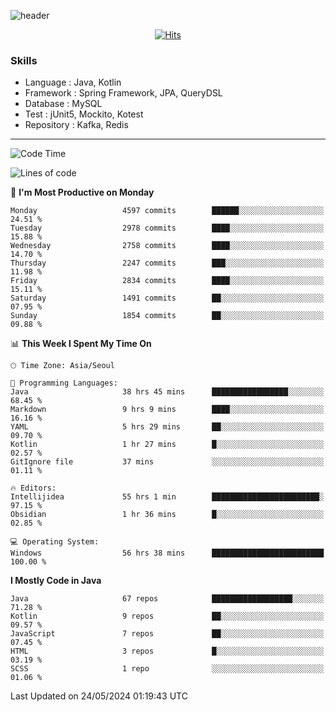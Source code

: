 <!-- Github Profile Readme로 프로필 꾸미기 : https://zzsza.github.io/development/2020/07/10/make-github-profile-readme/ -->

<!-- github theme -->
  <!-- 
    ![header](https://capsule-render.vercel.app/api?type=slice&color=e0f0e3&height=150&section=header&text=beasy&fontSize=45)
  -->
  ![header](https://capsule-render.vercel.app/api?type=soft&color=e0f0e3&height=150&section=header&text=Choi-YongSeok&fontSize=55&animation=twinkling)


<!-- hits count : https://hits.seeyoufarm.com/ -->
<div align=center>
    
  [![Hits](https://hits.seeyoufarm.com/api/count/incr/badge.svg?url=https%3A%2F%2Fgithub.com%2Fchoi-ys&count_bg=%2379C83D&title_bg=%23555555&icon=&icon_color=%23E7E7E7&title=hits&edge_flat=false)](https://hits.seeyoufarm.com)

</div>


<!-- Committed Top Lang -->
<div align=center>
</div>


### Skills
 - Language : Java, Kotlin
 - Framework : Spring Framework, JPA, QueryDSL
 - Database : MySQL
 - Test : jUnit5, Mockito, Kotest
 - Repository : Kafka, Redis

---

<!--START_SECTION:waka-->
![Code Time](http://img.shields.io/badge/Code%20Time-4%2C004%20hrs%2029%20mins-blue)

![Lines of code](https://img.shields.io/badge/From%20Hello%20World%20I%27ve%20Written-14.8%20million%20lines%20of%20code-blue)

📅 **I'm Most Productive on Monday** 

```text
Monday                   4597 commits        ██████░░░░░░░░░░░░░░░░░░░   24.51 % 
Tuesday                  2978 commits        ████░░░░░░░░░░░░░░░░░░░░░   15.88 % 
Wednesday                2758 commits        ████░░░░░░░░░░░░░░░░░░░░░   14.70 % 
Thursday                 2247 commits        ███░░░░░░░░░░░░░░░░░░░░░░   11.98 % 
Friday                   2834 commits        ████░░░░░░░░░░░░░░░░░░░░░   15.11 % 
Saturday                 1491 commits        ██░░░░░░░░░░░░░░░░░░░░░░░   07.95 % 
Sunday                   1854 commits        ██░░░░░░░░░░░░░░░░░░░░░░░   09.88 % 
```


📊 **This Week I Spent My Time On** 

```text
🕑︎ Time Zone: Asia/Seoul

💬 Programming Languages: 
Java                     38 hrs 45 mins      █████████████████░░░░░░░░   68.45 % 
Markdown                 9 hrs 9 mins        ████░░░░░░░░░░░░░░░░░░░░░   16.16 % 
YAML                     5 hrs 29 mins       ██░░░░░░░░░░░░░░░░░░░░░░░   09.70 % 
Kotlin                   1 hr 27 mins        █░░░░░░░░░░░░░░░░░░░░░░░░   02.57 % 
GitIgnore file           37 mins             ░░░░░░░░░░░░░░░░░░░░░░░░░   01.11 % 

🔥 Editors: 
Intellijidea             55 hrs 1 min        ████████████████████████░   97.15 % 
Obsidian                 1 hr 36 mins        █░░░░░░░░░░░░░░░░░░░░░░░░   02.85 % 

💻 Operating System: 
Windows                  56 hrs 38 mins      █████████████████████████   100.00 % 
```

**I Mostly Code in Java** 

```text
Java                     67 repos            ██████████████████░░░░░░░   71.28 % 
Kotlin                   9 repos             ██░░░░░░░░░░░░░░░░░░░░░░░   09.57 % 
JavaScript               7 repos             ██░░░░░░░░░░░░░░░░░░░░░░░   07.45 % 
HTML                     3 repos             █░░░░░░░░░░░░░░░░░░░░░░░░   03.19 % 
SCSS                     1 repo              ░░░░░░░░░░░░░░░░░░░░░░░░░   01.06 % 
```




 Last Updated on 24/05/2024 01:19:43 UTC
<!--END_SECTION:waka-->

<!-- 
![footer](https://capsule-render.vercel.app/api?section=footer&type=slice&color=e0f0e3)
-->

